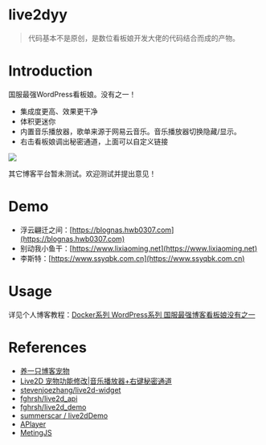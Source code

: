 # live2dyy

> 代码基本不是原创，是数位看板娘开发大佬的代码结合而成的产物。

# Introduction

国服最强WordPress看板娘。没有之一！

+ 集成度更高、效果更干净
+ 体积更迷你
+ 内置音乐播放器，歌单来源于网易云音乐。音乐播放器切换隐藏/显示。
+ 右击看板娘调出秘密通道，上面可以自定义链接

![](https://chevereto.hwb0307.com/images/2022/05/26/image-20220526145829649.png)

其它博客平台暂未测试。欢迎测试并提出意见！

# Demo

+ 浮云翩迁之间：[https://blognas.hwb0307.com](https://blognas.hwb0307.com)
+ 别动我小鱼干：[https://www.lixiaoming.net](https://www.lixiaoming.net)
+ 李斯特：[https://www.ssyqbk.com.cn](https://www.ssyqbk.com.cn)

# Usage

详见个人博客教程：[Docker系列 WordPress系列 国服最强博客看板娘没有之一](https://blognas.hwb0307.com/linux/docker/1165)

# References

+ [养一只博客宠物](https://crowya.com/1092)
+ [Live2D 宠物功能修改|音乐播放器+右键秘密通道](https://crowya.com/1088)
+ [stevenjoezhang/live2d-widget](https://github.com/stevenjoezhang)
+ [fghrsh/live2d_api](https://github.com/fghrsh/live2d_api)
+ [fghrsh/live2d_demo](https://github.com/fghrsh/live2d_demo)
+ [summerscar / live2dDemo](https://github.com/summerscar/live2dDemo)
+ [APlayer](https://github.com/MoePlayer/APlayer)
+ [MetingJS](https://github.com/metowolf/MetingJS)
